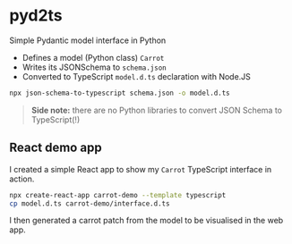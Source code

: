 # pyd2ts

Simple Pydantic model interface in Python

- Defines a model (Python class) `Carrot`
- Writes its JSONSchema to `schema.json`
- Converted to TypeScript `model.d.ts` declaration with Node.JS

```sh
npx json-schema-to-typescript schema.json -o model.d.ts
```

> **Side note:** there are no Python libraries to convert JSON Schema to TypeScript(!)

## React demo app

I created a simple React app to show my `Carrot` TypeScript interface in action.

```sh
npx create-react-app carrot-demo --template typescript
cp model.d.ts carrot-demo/interface.d.ts
```

I then generated a carrot patch from the model to be visualised in the web app.

